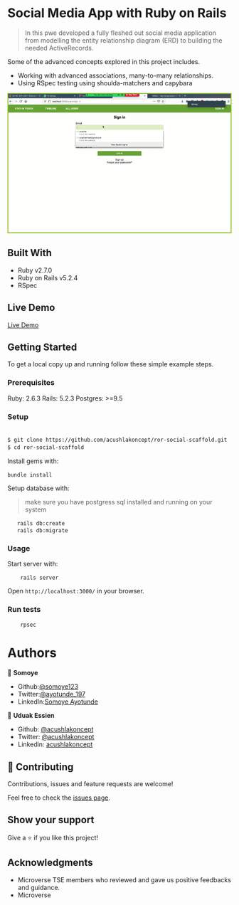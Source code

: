 # Social Media App with Ruby on Rails

> In this pwe developed a fully fleshed out social media application from modelling the entity relationship diagram (ERD) to building the needed ActiveRecords.

Some of the advanced concepts explored in this project includes.
- Working with advanced associations, many-to-many relationships.
- Using RSpec testing using shoulda-matchers and capybara

![screenshot](./ror-social.gif)

## Built With

- Ruby v2.7.0
- Ruby on Rails v5.2.4
- RSpec

## Live Demo

[Live Demo](https://ror-social.herokuapp.com/)


## Getting Started

To get a local copy up and running follow these simple example steps.

### Prerequisites

Ruby: 2.6.3
Rails: 5.2.3
Postgres: >=9.5

### Setup

~~~bash

$ git clone https://github.com/acushlakoncept/ror-social-scaffold.git
$ cd ror-social-scaffold
~~~

Install gems with:

```
bundle install
```

Setup database with:

> make sure you have postgress sql installed and running on your system

```
   rails db:create
   rails db:migrate
```

### Usage

Start server with:

```
    rails server
```

Open `http://localhost:3000/` in your browser.

### Run tests

```
    rpsec 
```

# Authors

👤 **Somoye**

- Github:[@somoye123](https://github.com/somoye123)
- Twitter:[@ayotunde_197](https://twitter.com/ayotunde_197)
- LinkedIn:[Somoye Ayotunde](https://www.linkedin.com/in/somoye-ayotunde-03a471161)


👤 **Uduak Essien**

- Github: [@acushlakoncept](https://github.com/acushlakoncept/)
- Twitter: [@acushlakoncept](https://twitter.com/acushlakoncept)
- Linkedin: [acushlakoncept](https://www.linkedin.com/in/acushlakoncept/)



## 🤝 Contributing

Contributions, issues and feature requests are welcome!

Feel free to check the [issues page](issues/).

## Show your support

Give a ⭐️ if you like this project!

## Acknowledgments

- Microverse TSE members who reviewed and gave us positive feedbacks and guidance.
- Microverse


